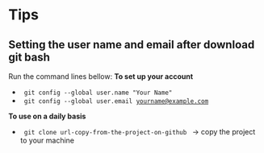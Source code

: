 # Tips

## Setting the user name and email after download git bash

Run the command lines bellow:
**To set up your account**
- <code> git config --global user.name "Your Name" </code> 
- <code> git config --global user.email yourname@example.com </code>

**To use on a daily basis**
- <code> git clone url-copy-from-the-project-on-github </code> -> copy the project to your machine

